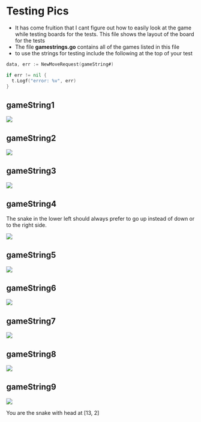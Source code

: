 # Testing Pics

- It has come fruition that I cant figure out how to easily look at the game while testing
boards for the tests. This file shows the layout of the board for the tests
- The file **gamestrings.go** contains all of the games listed in this file
- to use the strings for testing include the following at the top of your test

```go
data, err := NewMoveRequest(gameString#)

if err != nil {
  t.Logf("error: %v", err)
}
```

## gameString1

![](assets/Tests-ff3f1.png)

## gameString2

![](assets/Tests-d6761.png)

## gameString3

![](assets/Tests-316b9.png)

## gameString4

The snake in the lower left should always prefer to go up instead of down or to the right side.

![](assets/Tests-bf7c5.png)

## gameString5

![](assets/Tests-5820d.png)

## gameString6

![](assets/Tests-f3578.png)

## gameString7

![](assets/Tests-ab782.png)

## gameString8

![](assets/Tests-8554d.png)

## gameString9

![](assets/Tests-ba58c.png)

You are the snake with head at [13, 2]
